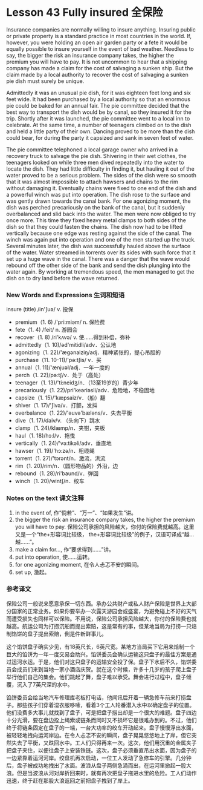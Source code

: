 # Lesson 43 Fully insured 全保险
Insurance companies are normally willing to insure anything. Insuring public or private property is a standard practice in most countries in the world. If, however, you were holding an open air garden party or a fete it would be equally possible to insure yourself in the event of bad weather. Needless to say, the bigger the risk an insurance company takes, the higher the premium you will have to pay. It is not uncommon to hear that a shipping company has made a claim for the cost of salvaging a sunken ship. But the claim made by a local authority to recover the cost of salvaging a sunken pie dish must surely be unique.

Admittedly it was an unusual pie dish, for it was eighteen feet long and six feet wide. It had been purchased by a local authority so that an enormous pie could be baked for an annual fair. The pie committee decided that the best way to transport the dish would be by canal, so they insured it for the trip. Shortly after it was launched, the pie committee went to a local inn to celebrate. At the same time, a number of teenagers climbed on to the dish and held a little party of their own. Dancing proved to be more than the dish could bear, for during the party it capsized and sank in seven feet of water.

The pie committee telephoned a local garage owner who arrived in a recovery truck to salvage the pie dish. Shivering in their wet clothes, the teenagers looked on while three men dived repeatedly into the water to locate the dish. They had little difficulty in finding it, but hauling it out of the water proved to be a serious problem. The sides of the dish were so smooth that it was almost impossible to attach hawsers and chains to the rim without damaging it. Eventually chains were fixed to one end of the dish and a powerful winch was put into operation. The dish rose to the surface and was gently drawn towards the canal bank. For one agonizing moment, the dish was perched precariously on the bank of the canal, but it suddenly overbalanced and slid back into the water. The men were now obliged to try once more. This time they fixed heavy metal clamps to both sides of the dish so that they could fasten the chains. The dish now had to be lifted vertically because one edge was resting against the side of the canal. The winch was again put into operation and one of the men started up the truck. Several minutes later, the dish was successfully hauled above the surface of the water. Water streamed in torrents over its sides with such force that it set up a huge wave in the canal. There was a danger that the wave would rebound off the other side of the bank and send the dish plunging into the water again. By working at tremendous speed, the men managed to get the dish on to dry land before the wave returned.

### New Words and Expressions 生词和短语

insure (title) /in'ʃuə/ v. 投保
* premium（1. 6) /'pri:miəm/ n. 保险费
* fete（1. 4) /feit/ n. 游园会
* recover（1. 8) /ri'kʌvə/ v. 使……得到补偿，弥补
* admittedly（1. 10)/əd'mitidli/adv．公认地
* agonizing（1. 22)/'ægənaiziŋ/adj．精神紧张的，提心吊胆的
* purchase（11. 10-11)/'pə:tʃis/ v．买
* annual（1. 11)/'ænjuəl/adj．一年一度的
* perch（1. 22)/pə:tʃ/v．处于（高处）
* teenager（1. 13)/'ti:neidʒ/n．（13至19岁的）青少年
* precariously（1. 22)/pri'keəriəsli/adv．危险地，不稳固地
* capsize（1. 15)/'kæpsaiz/v．（船）翻
* shiver（1. 17)/'ʃivə/v．打颤，发抖
* overbalance（1. 22)/'əuvə'bæləns/v．失去平衡
* dive（1. 17)/daiv/v. （头向下）跳水
* clamp（1. 24)/klæmp/n．夹钳，夹板
* haul（1. 18)/hɔ:l/v．拖曳
* vertically（1. 24)/'və:tikəli/adv．垂直地
* hawser（1. 19)/'hɔ:zə/n．粗缆绳
* torrent（1. 27)/'tɔrənt/n．激流，洪流
* rim（1. 20)/rim/n．（圆形物品的）外沿，边
* rebound（1. 28)/ri'baund/v．弹回
* winch（1. 20)/wintʃ/n．绞车

### Notes on the text 课文注释

1. in the event of, 作“倘若”、“万一”、“如果发生”讲。
2. the bigger the risk an insurance company takes, the higher the premium you will have to pay. 保险公司承担的风险越大，你付的保险费就越高。这里又是一个“the+形容词比较级， the+形容词比较级”的例子，汉语可译成“越…越……”。
3. make a claim for…, 作“要求得到……”讲。
4. put into operation, 使……运转。
5. for one agonizing moment, 在令人忐忑不安的瞬间。
6. set up, 激起。

### 参考译文

保险公司一般说来愿意承保一切东西。承办公共财产或私人财产保险是世界上大部分国家的正常业务。如果你要举办一次露天游园会或盛宴，为避免碰上不好的天气而遭受损失也同样可以保险。不用说，保险公司承担风险越大，你付的保险费也就越高。航运公司为打捞沉船而提出索赔，这是常有的事，但某地当局为打捞一只焙制馅饼的盘子提出索赔，倒是件新鲜事儿。

这个馅饼盘子确实少见，有18英尺长，6英尺宽。某地方当局买下它用来焙制一个巨大的馅饼为一年一度交易会助兴。馅饼委员会确认运输这只盘子的最佳方案是通过运河水运。于是，他们对这只盘子的运输安全投了保。盘子下水后不久，馅饼委员会成员们来到当地一家小酒店庆贺。就在这个时候，许多十几岁的孩子爬上盘子举行他们自己的集会。他们跳起了舞，盘子难以承受。舞会进行过程中，盘子倾覆，沉入了7英尺深的水中。

馅饼委员会给当地汽车修理库老板打电话，他闻讯后开着一辆急修车前来打捞盘子。那些孩子们穿着湿衣服哆嗦，看着3个工人轮番潜入水中以确定盘子的位置。他们没费多大事儿就找到了盘子，可是把盘子捞出却是一个很大的难题。盘子四边十分光滑，要在盘边拴上绳索或链条而同时又不损坏它是很难办到的。不过，他们终于将链条固定在盘子的一端，一台大功率的绞车开动起来。盘子慢慢浮出水面，被轻轻地拽向运河岸边。在令人忐忑不安的瞬间，盘子晃晃悠悠地上了岸，但它突然失去了平衡，又跌回水中。工人们只得再来一次。这次，他们用沉重的金属夹子把盘子夹住，以便往盘子上安装铁链。这次，盘子必须垂直吊出水面，因为盘子的一边紧靠着运河河岸。绞盘机再次启动，一位工人发动了急修车的引擎。几分钟后，盘子被成功地拽出了水面。波浪从盘子两侧急涌而出，在运河里掀起一股大浪。但是当波浪从河对岸折回来时，就有再次把盘子拖进水里的危险。工人们动作迅速，终于赶在那股大浪返回之前把盘子拽到了岸上。

